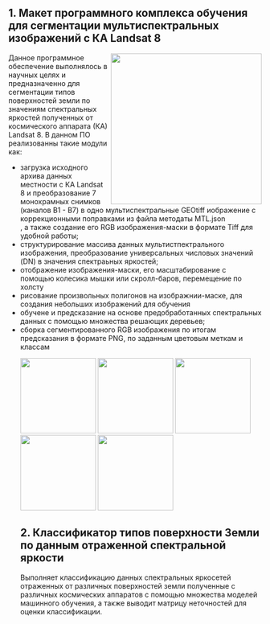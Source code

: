 <h2> 1. Макет программного комплекса обучения для сегментации мультиспектральных изображений с КА Landsat 8 </h2>
<img src="https://i.ibb.co/nrYz5ry/MAIN.jpg", height=300px, align="right">
<p> Данное программное обеспечение выполнялось в научных целях и предназначенно для сегментации типов поверхностей 
  земли по значениям спектральных яркостей полученных от космического аппарата (КА) Landsat 8. В данном ПО реализованны
  такие модули как:
</p>
<ul>
<li> загрузка исходного архива данных местности с КА Landsat 8 и преобразование 7 монохрамных снимков (каналов B1 - B7)
  в одно мультиспектральные GEOtiff иображение с коррекционными поправками из файла методаты MTL.json</li>, а также создание его
  RGB изображения-маски в формате Tiff для удобной работы; </li>
<li>структурирование массива данных мультистпектрального изображения, преобразование универсальных числовых значений (DN) в значения
спектраьных яркостей;</li>  
<li>отображение изображения-маски, его масштабирование с помощью колесика мышки или скролл-баров, перемещение по холсту</li> 
<li>рисование произвольных полигонов на изображнии-маске, для создания небольших изображений для обучения</li> 
<li>обучене и предсказание на основе предобработанных спектральных данных с помощью множества решающих деревьев;</li>
<li>сборка сегментированного RGB изображения по итогам предсказания в формате PNG, по заданным цветовым меткам и классам</li> 
<p>
  <img src="https://i.ibb.co/thKY8N5/1.png", height=150px>
  <img src="https://i.ibb.co/1bFtkLj/2.png", height=150px>
  <img src="https://i.ibb.co/CWx8JJY/10.jpg", height=150px>
  <img src="https://i.ibb.co/P4Mn3jv/11.jpg", height=150px>
  <img src="https://i.ibb.co/xJTpHTy/Dzetsaka.jpg", height=150px>
</p>
<h2> 2. Классификатор типов поверхности Земли по данным отраженной спектральной яркости </h2>
<p> Выполняет классификацию данных спектральных яркосетей отраженных от различных поверхностей земли полученные с различных космических аппаратов с помощью множества моделей машинного обучения, а также выводит матрицу неточностей для оценки классификации.

